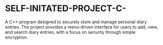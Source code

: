 # SELF-INITATED-PROJECT-C-
A C++ program designed to securely store and manage personal diary entries. The project provides a menu-driven interface for users to add, view, and search diary entries, with a focus on security through simple encryption.
